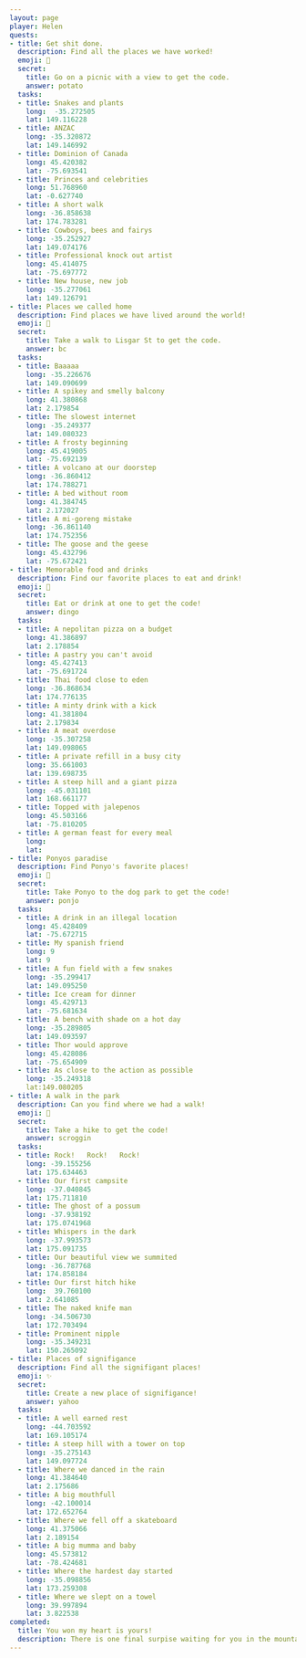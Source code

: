```yaml
---
layout: page
player: Helen
quests:
- title: Get shit done.
  description: Find all the places we have worked!
  emoji: 📑
  secret:
    title: Go on a picnic with a view to get the code.
    answer: potato
  tasks:
  - title: Snakes and plants
    long:  -35.272505
    lat: 149.116228 
  - title: ANZAC
    long: -35.320872
    lat: 149.146992
  - title: Dominion of Canada
    long: 45.420382
    lat: -75.693541
  - title: Princes and celebrities
    long: 51.768960
    lat: -0.627740
  - title: A short walk
    long: -36.858638
    lat: 174.783281
  - title: Cowboys, bees and fairys
    long: -35.252927
    lat: 149.074176
  - title: Professional knock out artist
    long: 45.414075
    lat: -75.697772
  - title: New house, new job
    long: -35.277061
    lat: 149.126791
- title: Places we called home
  description: Find places we have lived around the world!
  emoji: 🏡
  secret:
    title: Take a walk to Lisgar St to get the code.
    answer: bc
  tasks:
  - title: Baaaaa
    long: -35.226676
    lat: 149.090699
  - title: A spikey and smelly balcony
    long: 41.380868
    lat: 2.179854
  - title: The slowest internet
    long: -35.249377
    lat: 149.080323
  - title: A frosty beginning
    long: 45.419005
    lat: -75.692139
  - title: A volcano at our doorstep
    long: -36.860412
    lat: 174.788271
  - title: A bed without room
    long: 41.384745
    lat: 2.172027
  - title: A mi-goreng mistake
    long: -36.861140
    lat: 174.752356
  - title: The goose and the geese
    long: 45.432796
    lat: -75.672421
- title: Memorable food and drinks
  description: Find our favorite places to eat and drink!
  emoji: 🍕
  secret:
    title: Eat or drink at one to get the code!
    answer: dingo
  tasks:
  - title: A nepolitan pizza on a budget
    long: 41.386897
    lat: 2.178854
  - title: A pastry you can't avoid
    long: 45.427413
    lat: -75.691724
  - title: Thai food close to eden
    long: -36.868634
    lat: 174.776135
  - title: A minty drink with a kick
    long: 41.381804
    lat: 2.179834
  - title: A meat overdose
    long: -35.307258
    lat: 149.098065
  - title: A private refill in a busy city
    long: 35.661003
    lat: 139.698735
  - title: A steep hill and a giant pizza
    long: -45.031101
    lat: 168.661177
  - title: Topped with jalepenos
    long: 45.503166
    lat: -75.810205
  - title: A german feast for every meal
    long: 
    lat: 
- title: Ponyos paradise
  description: Find Ponyo's favorite places!
  emoji: 🐶
  secret:
    title: Take Ponyo to the dog park to get the code!
    answer: ponjo
  tasks:
  - title: A drink in an illegal location
    long: 45.428409
    lat: -75.672715
  - title: My spanish friend
    long: 9
    lat: 9
  - title: A fun field with a few snakes
    long: -35.299417
    lat: 149.095250
  - title: Ice cream for dinner
    long: 45.429713
    lat: -75.681634
  - title: A bench with shade on a hot day
    long: -35.289805
    lat: 149.093597
  - title: Thor would approve
    long: 45.428086
    lat: -75.654909
  - title: As close to the action as possible
    long: -35.249318
    lat:149.080205 
- title: A walk in the park
  description: Can you find where we had a walk!
  emoji: 🥾
  secret:
    title: Take a hike to get the code!
    answer: scroggin
  tasks:
  - title: Rock!   Rock!   Rock!
    long: -39.155256
    lat: 175.634463
  - title: Our first campsite
    long: -37.040845
    lat: 175.711810
  - title: The ghost of a possum
    long: -37.938192
    lat: 175.0741968
  - title: Whispers in the dark
    long: -37.993573
    lat: 175.091735
  - title: Our beautiful view we summited
    long: -36.787768
    lat: 174.858184
  - title: Our first hitch hike
    long:  39.760100
    lat: 2.641085
  - title: The naked knife man
    long: -34.506730
    lat: 172.703494
  - title: Prominent nipple
    long: -35.349231
    lat: 150.265092
- title: Places of signifigance
  description: Find all the signifigant places!
  emoji: ✨
  secret:
    title: Create a new place of signifigance!
    answer: yahoo
  tasks:
  - title: A well earned rest
    long: -44.703592
    lat: 169.105174
  - title: A steep hill with a tower on top
    long: -35.275143
    lat: 149.097724
  - title: Where we danced in the rain
    long: 41.384640
    lat: 2.175686
  - title: A big mouthfull
    long: -42.100014
    lat: 172.652764
  - title: Where we fell off a skateboard
    long: 41.375066
    lat: 2.189154
  - title: A big mumma and baby
    long: 45.573812
    lat: -78.424681
  - title: Where the hardest day started
    long: -35.098856
    lat: 173.259308
  - title: Where we slept on a towel
    long: 39.997894
    lat: 3.822538
completed:
  title: You won my heart is yours!
  description: There is one final surpise waiting for you in the mountains of BC. I can't wait!
---
```

